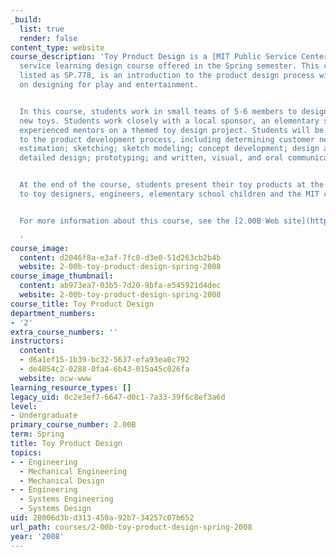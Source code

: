 ```yaml
---
_build:
  list: true
  render: false
content_type: website
course_description: 'Toy Product Design is a [MIT Public Service Center](http://web.mit.edu/mitpsc/about/mission.shtml)
  service learning design course offered in the Spring semester. This course, previously
  listed as SP.778, is an introduction to the product design process with a focus
  on designing for play and entertainment.


  In this course, students work in small teams of 5-6 members to design and prototype
  new toys. Students work closely with a local sponsor, an elementary school, and
  experienced mentors on a themed toy design project. Students will be introduced
  to the product development process, including determining customer needs; brainstorming;
  estimation; sketching; sketch modeling; concept development; design aesthetics;
  detailed design; prototyping; and written, visual, and oral communication.


  At the end of the course, students present their toy products at the Playsentations
  to toy designers, engineers, elementary school children and the MIT community.


  For more information about this course, see the [2.00B Web site](http://web.mit.edu/2.00b/www/index.html).

  '
course_image:
  content: d2046f8a-e3af-7fc0-d3e0-51d263cb2b4b
  website: 2-00b-toy-product-design-spring-2008
course_image_thumbnail:
  content: ab973ea7-03b5-7d20-9bfa-e545921d4dec
  website: 2-00b-toy-product-design-spring-2008
course_title: Toy Product Design
department_numbers:
- '2'
extra_course_numbers: ''
instructors:
  content:
  - d6a1ef15-1b39-bc32-5637-efa93ea0c792
  - de4054c2-0288-0fa4-6b43-015a45c026fa
  website: ocw-www
learning_resource_types: []
legacy_uid: 0c2e3ef7-6647-d0c1-7a33-39f6c8ef3a6d
level:
- Undergraduate
primary_course_number: 2.00B
term: Spring
title: Toy Product Design
topics:
- - Engineering
  - Mechanical Engineering
  - Mechanical Design
- - Engineering
  - Systems Engineering
  - Systems Design
uid: 28006d3b-d313-450a-92b7-34257c07b652
url_path: courses/2-00b-toy-product-design-spring-2008
year: '2008'
---
```

